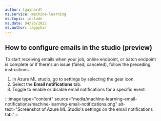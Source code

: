 ```yaml
---
author: lgayhardt 
ms.service: machine-learning
ms.topic: include
ms.date: 04/26/2022
ms.author: lagayhar
---
```


## How to configure emails in the studio (preview)

To start receiving emails when your job, online endpoint, or batch endpoint is complete or if there's an issue (failed, canceled), follow the preceding instructions.

1. In Azure ML studio, go to settings by selecting the gear icon.
1. Select the **Email notifications** tab.
1. Toggle to enable or disable email notifications for a specific event.

:::image type="content" source="media/machine-learning-email-notifications/machine-learning-email-notifications.png" alt-text="Screenshot of Azure ML Studio's settings on the email notifications tab.":::
